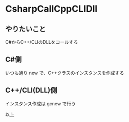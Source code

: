 # CsharpCallCppCLIDll

## やりたいこと
 C#からC++/CLIのDLLをコールする


## C#側
 いつも通り new で、C++クラスのインスタンスを作成する


## C++/CLI(DLL)側
 インスタンス作成は gcnew で行う

以上

